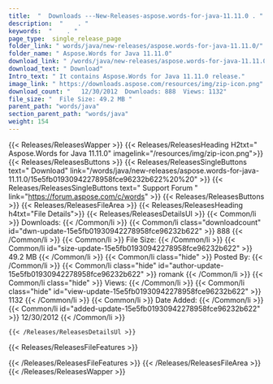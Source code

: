 ```yaml
---
title:  "  Downloads ---New-Releases-aspose.words-for-java-11.11.0 . " 
description:  "    . " 
keywords:  "    . " 
page_type:  single_release_page
folder_link: " words/java/new-releases/aspose.words-for-java-11.11.0/"
folder_name: " Aspose.Words for Java 11.11.0"
download_link: " /words/java/new-releases/aspose.words-for-java-11.11.0/15e5fb01930942278958fce96232b622"
download_text: " Download"
Intro_text: " It contains Aspose.Words for Java 11.11.0 release."
image_link: " https://downloads.aspose.com/resources/img/zip-icon.png"
download_count: "   12/30/2012  Downloads: 888  Views: 1132"
file_size: "  File Size: 49.2 MB "
parent_path: "words/java"
section_parent_path: "words/java"
weight: 154 
---
```


{{< Releases/ReleasesWapper >}}
  {{< Releases/ReleasesHeading H2txt=" Aspose.Words for Java 11.11.0" imagelink="/resources/img/zip-icon.png">}}
  {{< Releases/ReleasesButtons >}}
    {{< Releases/ReleasesSingleButtons text=" Download" link="/words/java/new-releases/aspose.words-for-java-11.11.0/15e5fb01930942278958fce96232b622%20%20" >}}
    {{< Releases/ReleasesSingleButtons text=" Support Forum " link="https://forum.aspose.com/c/words" >}}
  {{< Releases/ReleasesButtons >}}
  {{< Releases/ReleasesFileArea >}}
    {{< Releases/ReleasesHeading h4txt="File Details">}}
    {{< Releases/ReleasesDetailsUl >}}
            {{< Common/li  >}} Downloads: {{< /Common/li >}} 
      {{< Common/li class="downloadcount" id="dwn-update-15e5fb01930942278958fce96232b622" >}} 888 {{< /Common/li >}} 
      {{< Common/li  >}} File Size: {{< /Common/li >}} 
      {{< Common/li id="size-update-15e5fb01930942278958fce96232b622" >}} 49.2 MB {{< /Common/li >}} 
      {{< Common/li  class="hide" >}} Posted By: {{< /Common/li >}} 
      {{< Common/li class="hide" id="author-update-15e5fb01930942278958fce96232b622" >}} romank {{< /Common/li >}} 
      {{< Common/li class="hide"  >}} Views: {{< /Common/li >}} 
      {{< Common/li class="hide" id="view-update-15e5fb01930942278958fce96232b622" >}} 1132 {{< /Common/li >}} 
      {{< Common/li  >}} Date Added: {{< /Common/li >}} 
      {{< Common/li id="added-update-15e5fb01930942278958fce96232b622" >}} 12/30/2012 {{< /Common/li >}} 

    {{< /Releases/ReleasesDetailsUl >}}

  {{< Releases/ReleasesFileFeatures >}}
      
  {{< /Releases/ReleasesFileFeatures >}}
 {{< /Releases/ReleasesFileArea >}}
{{< /Releases/ReleasesWapper >}}


